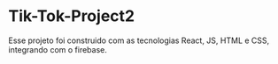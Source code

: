 # Tik-Tok-Project2
Esse projeto foi construido com as tecnologias React, JS, HTML e CSS, integrando com o firebase.
